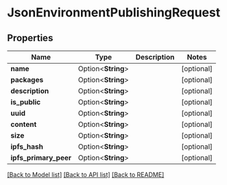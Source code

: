 # JsonEnvironmentPublishingRequest

## Properties

Name | Type | Description | Notes
------------ | ------------- | ------------- | -------------
**name** | Option<**String**> |  | [optional]
**packages** | Option<**String**> |  | [optional]
**description** | Option<**String**> |  | [optional]
**is_public** | Option<**String**> |  | [optional]
**uuid** | Option<**String**> |  | [optional]
**content** | Option<**String**> |  | [optional]
**size** | Option<**String**> |  | [optional]
**ipfs_hash** | Option<**String**> |  | [optional]
**ipfs_primary_peer** | Option<**String**> |  | [optional]

[[Back to Model list]](../README.md#documentation-for-models) [[Back to API list]](../README.md#documentation-for-api-endpoints) [[Back to README]](../README.md)


